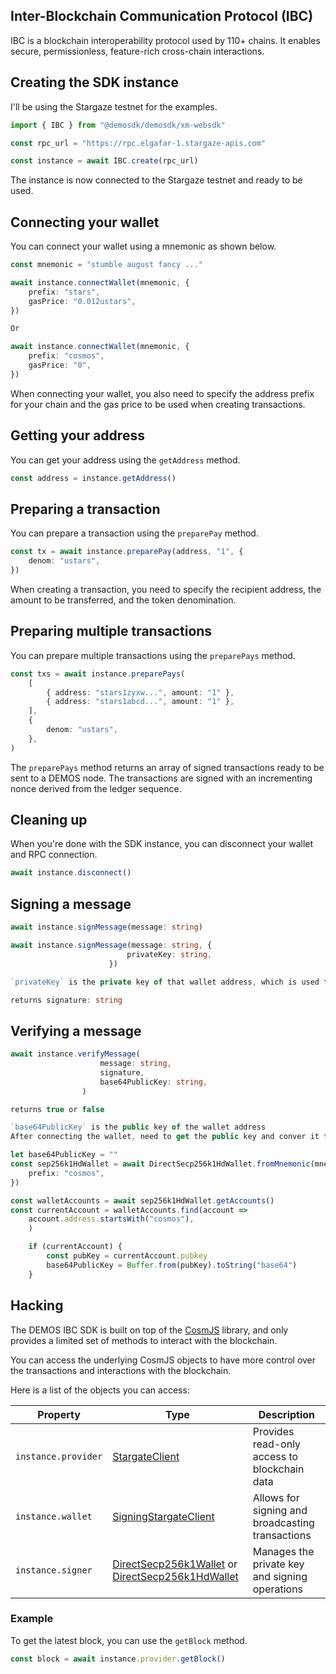 ## Inter-Blockchain Communication Protocol (IBC)

IBC is a blockchain interoperability protocol used by 110+ chains. It enables secure, permissionless, feature-rich cross-chain interactions.

## Creating the SDK instance
I'll be using the Stargaze testnet for the examples.

```ts
import { IBC } from "@demosdk/demosdk/xm-websdk"

const rpc_url = "https://rpc.elgafar-1.stargaze-apis.com"

const instance = await IBC.create(rpc_url)
```

The instance is now connected to the Stargaze testnet and ready to be used.

## Connecting your wallet

You can connect your wallet using a mnemonic as shown below.

```ts
const mnemonic = "stumble august fancy ..."

await instance.connectWallet(mnemonic, {
    prefix: "stars",
    gasPrice: "0.012ustars",
})

Or

await instance.connectWallet(mnemonic, {
    prefix: "cosmos",
    gasPrice: "0",
})

```

When connecting your wallet, you also need to specify the address prefix for your chain and the gas price to be used when creating transactions.

## Getting your address

You can get your address using the `getAddress` method.

```ts
const address = instance.getAddress()
```

## Preparing a transaction

You can prepare a transaction using the `preparePay` method.

```ts
const tx = await instance.preparePay(address, "1", {
    denom: "ustars",
})
```

When creating a transaction, you need to specify the recipient address, the amount to be transferred, and the token denomination.

## Preparing multiple transactions

You can prepare multiple transactions using the `preparePays` method.

```ts
const txs = await instance.preparePays(
    [
        { address: "stars1zyxw...", amount: "1" },
        { address: "stars1abcd...", amount: "1" },
    ],
    {
        denom: "ustars",
    },
)
```

The `preparePays` method returns an array of signed transactions ready to be sent to a DEMOS node. The transactions are signed with an incrementing nonce derived from the ledger sequence.

## Cleaning up

When you're done with the SDK instance, you can disconnect your wallet and RPC connection.

```ts
await instance.disconnect()
```

## Signing a message

```ts
await instance.signMessage(message: string)

await instance.signMessage(message: string, {
                          privateKey: string,
                      })

`privateKey` is the private key of that wallet address, which is used to connect the wallet

returns signature: string
```

## Verifying a message

```ts
await instance.verifyMessage(
                    message: string,
                    signature,
                    base64PublicKey: string,
                )

returns true or false

`base64PublicKey` is the public key of the wallet address
After connecting the wallet, need to get the public key and conver it to base64 format

let base64PublicKey = ""
const sep256k1HdWallet = await DirectSecp256k1HdWallet.fromMnemonic(mnemonic, {
    prefix: "cosmos",
})

const walletAccounts = await sep256k1HdWallet.getAccounts()
const currentAccount = walletAccounts.find(account =>
    account.address.startsWith("cosmos"),
    )

    if (currentAccount) {
        const pubKey = currentAccount.pubkey
        base64PublicKey = Buffer.from(pubKey).toString("base64")
    }
```

## Hacking

The DEMOS IBC SDK is built on top of the [CosmJS](https://github.com/cosmos/cosmjs) library, and only provides a limited set of methods to interact with the blockchain.

You can access the underlying CosmJS objects to have more control over the transactions and interactions with the blockchain.

Here is a list of the objects you can access:

| Property | Type | Description |
|----------|------|-------------|
| `instance.provider` | [StargateClient](https://cosmos.github.io/cosmjs/latest/stargate/classes/StargateClient.html) | Provides read-only access to blockchain data |
| `instance.wallet` | [SigningStargateClient](https://cosmos.github.io/cosmjs/latest/stargate/classes/SigningStargateClient.html) | Allows for signing and broadcasting transactions |
| `instance.signer` | [DirectSecp256k1Wallet](https://cosmos.github.io/cosmjs/latest/proto-signing/classes/DirectSecp256k1Wallet.html) or [DirectSecp256k1HdWallet](https://cosmos.github.io/cosmjs/latest/proto-signing/classes/DirectSecp256k1HdWallet.html) | Manages the private key and signing operations |

### Example
To get the latest block, you can use the `getBlock` method.

```ts
const block = await instance.provider.getBlock()
```

